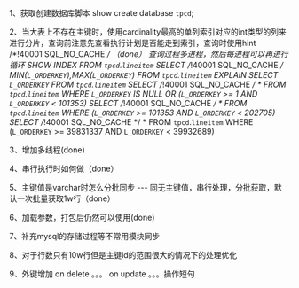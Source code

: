 1、获取创建数据库脚本
show create database `tpcd`;

2、当大表上不存在主键时，使用cardinality最高的单列索引对应的int类型的列来进行分片，查询前注意先查看执行计划是否能走到索引，查询时使用hint /*!40001 SQL_NO_CACHE */ （done）
查询过程多进程，然后每进程可以再进行循环
SHOW INDEX FROM `tpcd`.`lineitem`
SELECT /*!40001 SQL_NO_CACHE */ MIN(`L_ORDERKEY`),MAX(`L_ORDERKEY`) FROM `tpcd`.`lineitem`
EXPLAIN SELECT `L_ORDERKEY` FROM `tpcd`.`lineitem`
SELECT /*!40001 SQL_NO_CACHE */ * FROM `tpcd`.`lineitem` WHERE `L_ORDERKEY` IS NULL OR (`L_ORDERKEY` >= 1 AND `L_ORDERKEY` < 101353)
SELECT /*!40001 SQL_NO_CACHE */ * FROM `tpcd`.`lineitem` WHERE (`L_ORDERKEY` >= 101353 AND `L_ORDERKEY` < 202705)
SELECT /*!40001 SQL_NO_CACHE */ * FROM `tpcd`.`lineitem` WHERE (`L_ORDERKEY` >= 39831337 AND `L_ORDERKEY` < 39932689)

3、增加多线程(done)

4、串行执行时如何做（done）

5、主键值是varchar时怎么分批同步 --- 同无主键值，串行处理，分批获取，默认一次批量获取1w行（done）


6、加载参数，打包后仍然可以使用(done)

7、补充mysql的存储过程等不常用模块同步

8、对于行数只有10w行但是主键id的范围很大的情况下的处理优化

9、外键增加 on delete 。。。 on update 。。。操作短句